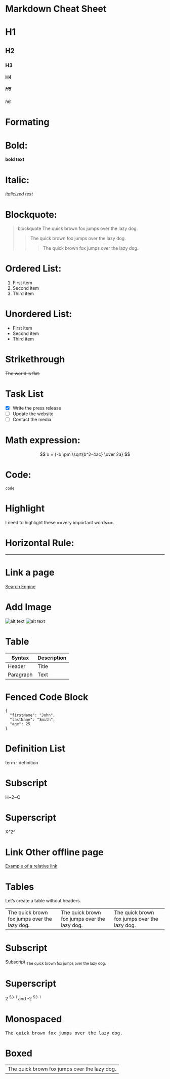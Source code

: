 # Markdown Cheat Sheet

<!-- ### Heading -->

# H1
## H2
### H3
#### H4
##### H5
###### h6

<!-- --- -->

# Formating
# Bold:

**bold text**

# Italic:

*italicized text*

# Blockquote:

> blockquote
> The quick brown fox jumps over the lazy dog.
>> The quick brown fox jumps over the lazy dog.
>>> The quick brown fox jumps over the lazy dog.

# Ordered List:

1. First item
2. Second item
3. Third item


# Unordered List:

- First item
- Second item
- Third item

# Strikethrough

~~The world is flat.~~

# Task List

- [x] Write the press release
- [ ] Update the website
- [ ] Contact the media

# Math expression:
$$
x = {-b \pm \sqrt{b^2-4ac} \over 2a}
$$


# Code:

`code`


# Highlight

I need to highlight these ==very important words==.



# Horizontal Rule:

---


# Link a page

[Search Engine](google.com)


# Add Image

![alt text](https://www.markdownguide.org/assets/images/tux.png)
![alt text](image.jpg)


# Table

| Syntax | Description |
| ----------- | ----------- |
| Header | Title |
| Paragraph | Text |


# Fenced Code Block

```
{
  "firstName": "John",
  "lastName": "Smith",
  "age": 25
}
```

# Definition List

term
: definition



# Subscript

H~2~O

# Superscript

X^2^

# Link Other offline page

[Example of a relative link](rl.md)

# Tables
Let’s create a table without headers.

<table>
<tr>
<td width="33%">
The quick brown fox jumps over the lazy dog.
</td>
<td width="33%">
The quick brown fox jumps over the lazy dog.
</td>
<td width="33%">
The quick brown fox jumps over the lazy dog.
</td>
</tr>
</table>



# Subscript

Subscript <sub>The quick brown fox jumps over the lazy dog.</sub>

# Superscript

2 <sup>53-1</sup> and -2 <sup>53-1</sup>




# Monospaced
<samp>The quick brown fox jumps over the lazy dog.</samp>


# Boxed
<table><tr><td>The quick brown fox jumps over the lazy dog.</td></tr></table>

